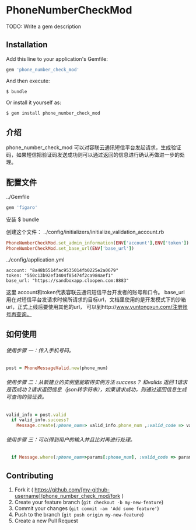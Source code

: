 # PhoneNumberCheckMod

TODO: Write a gem description

## Installation

Add this line to your application's Gemfile:

```ruby
gem 'phone_number_check_mod'
```

And then execute:

    $ bundle

Or install it yourself as:

    $ gem install phone_number_check_mod

## 介绍

phone_number_check_mod 可以对容联云通讯短信平台发起请求，生成验证码，如果短信把验证码发送成功则可以通过返回的信息进行确认再做进一步的处理。   
## 配置文件

../Gemfile
```ruby
gem 'figaro'  
```

安装
$ bundle

创建这个文件：
../config/initializers/initialize_validation_account.rb
```ruby
PhoneNumberCheckMod.set_admin_information(ENV['account'],ENV['token'])
PhoneNumberCheckMod.set_base_url(ENV['base_url'])
```
../config/application.yml
```ymal
account: "8a48b5514fac9535014fb0225e2a0679"
token: "550c13b92ef3404f85474f2ca984aef1"
base_url: "https://sandboxapp.cloopen.com:8883"
```

这里 account和token代表容联云通讯短信平台开发者的账号和口令。
base_url 用在对短信平台发请求时候所请求的目标url，文档里使用的是开发模式下的沙箱url，正式上线后要使用其他的url，
可以到http://www.yuntongxun.com/注册账号再查询。

## 如何使用
###### 使用步骤 一：传入手机号码。
```ruby
post = PhoneMessageValid.new(phone_num) 
```
######  使用步骤 二：从新建立的实例里能取得实例方法 success？ 和valids 返回 1请求是否成功 2请求返回信息（json转字符串），如果请求成功，则通过返回信息生成可查询的验证表。
```ruby
valid_info = post.valid
  if valid_info.success?
    Message.create(:phone_num=> valid_info.phone_num ,:valid_code => valid_info.valid_code)
```
######  使用步骤 三：可以得到用户的输入并且比对再进行处理。
```ruby
  if Message.where(:phone_num=>params[:phone_num], :valid_code => params[:validation]).empty?
```
## Contributing

1. Fork it ( https://github.com/[my-github-username]/phone_number_check_mod/fork )
2. Create your feature branch (`git checkout -b my-new-feature`)
3. Commit your changes (`git commit -am 'Add some feature'`)
4. Push to the branch (`git push origin my-new-feature`)
5. Create a new Pull Request
